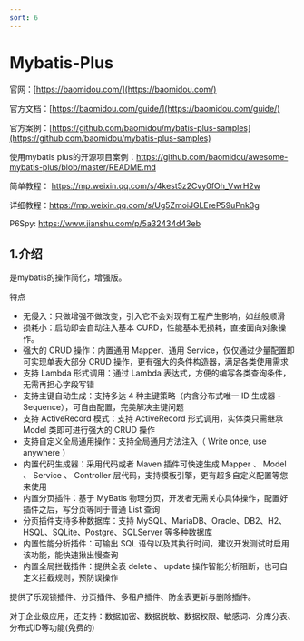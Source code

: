```yaml
---
sort: 6
---
```


# Mybatis-Plus

官网：[https://baomidou.com/](https://baomidou.com/)

官方文档：[https://baomidou.com/guide/](https://baomidou.com/guide/)

官方案例：[https://github.com/baomidou/mybatis-plus-samples](https://github.com/baomidou/mybatis-plus-samples)

使用mybatis plus的开源项目案例：https://github.com/baomidou/awesome-mybatis-plus/blob/master/README.md


简单教程： https://mp.weixin.qq.com/s/4kest5z2Cvy0fOh_VwrH2w

详细教程：https://mp.weixin.qq.com/s/Ug5ZmoiJGLEreP59uPnk3g

P6Spy:   https://www.jianshu.com/p/5a32434d43eb
	

## 1.介绍

是mybatis的操作简化，增强版。

特点
- 无侵入：只做增强不做改变，引入它不会对现有工程产生影响，如丝般顺滑
- 损耗小：启动即会自动注入基本 CURD，性能基本无损耗，直接面向对象操作。
- 强大的 CRUD 操作：内置通用 Mapper、通用 Service，仅仅通过少量配置即可实现单表大部分 CRUD 操作，更有强大的条件构造器，满足各类使用需求
- 支持 Lambda 形式调用：通过 Lambda 表达式，方便的编写各类查询条件，无需再担心字段写错
- 支持主键自动生成：支持多达 4 种主键策略（内含分布式唯一 ID 生成器 - Sequence），可自由配置，完美解决主键问题
- 支持 ActiveRecord 模式：支持 ActiveRecord 形式调用，实体类只需继承 Model 类即可进行强大的 CRUD 操作
- 支持自定义全局通用操作：支持全局通用方法注入（ Write once, use anywhere ）
- 内置代码生成器：采用代码或者 Maven 插件可快速生成 Mapper 、 Model 、 Service 、 Controller 层代码，支持模板引擎，更有超多自定义配置等您来使用
- 内置分页插件：基于 MyBatis 物理分页，开发者无需关心具体操作，配置好插件之后，写分页等同于普通 List 查询
- 分页插件支持多种数据库：支持 MySQL、MariaDB、Oracle、DB2、H2、HSQL、SQLite、Postgre、SQLServer 等多种数据库
- 内置性能分析插件：可输出 SQL 语句以及其执行时间，建议开发测试时启用该功能，能快速揪出慢查询
- 内置全局拦截插件：提供全表 delete 、 update 操作智能分析阻断，也可自定义拦截规则，预防误操作

提供了乐观锁插件、分页插件、多租户插件、防全表更新与删除插件。

对于企业级应用，还支持：数据加密、数据脱敏、数据权限、敏感词、分库分表、分布式ID等功能(免费的)